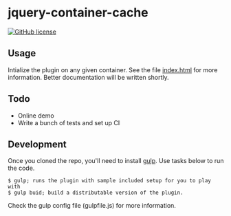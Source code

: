 # jquery-container-cache

[![GitHub license](https://img.shields.io/badge/license-isc-blue.svg)](https://raw.githubusercontent.com/ivanoronee/jquery-container-cache/master/LICENSE)


## Usage
Intialize the plugin on any given container. See the file [index.html](https://raw.githubusercontent.com/ivanoronee/jquery-container-cache/master/src/index.html) for more information. Better documentation will
be written shortly.

## Todo

* Online demo
* Write a bunch of tests and set up CI

## Development

Once you cloned the repo, you'll need to install [gulp](http://gulpjs.com/). Use tasks below to run the code.

    $ gulp; runs the plugin with sample included setup for you to play with
    $ gulp buid; build a distributable version of the plugin.

Check the gulp config file (gulpfile.js) for more information.
